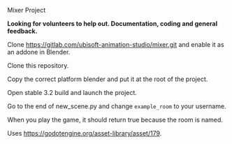 Mixer Project

**Looking for volunteers to help out. Documentation, coding and general feedback.**

Clone https://gitlab.com/ubisoft-animation-studio/mixer.git and enable it as an addone in Blender.

Clone this repository.

Copy the correct platform blender and put it at the root of the project.

Open stable 3.2 build and launch the project.

Go to the end of new_scene.py and change `example_room` to your username.

When you play the game, it should return true because the room is named.

Uses https://godotengine.org/asset-library/asset/179.
